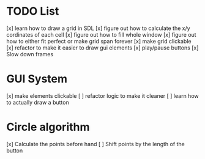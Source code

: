 # TODO List
[x] learn how to draw a grid in SDL
    [x] figure out how to calculate the x/y cordinates 
        of each cell
    [x] figure out how to fill whole window
    [x] figure out how to either fit perfect or make 
        grid span forever
[x] make grid clickable
[x] refactor to make it easier to draw gui elements
[x] play/pause buttons
[x] Slow down frames

# GUI System
[x] make elements clickable
[ ] refactor logic to make it cleaner
[ ] learn how to actually draw a button

# Circle algorithm
[x] Calculate the points before hand
[ ] Shift points by the length of the button
